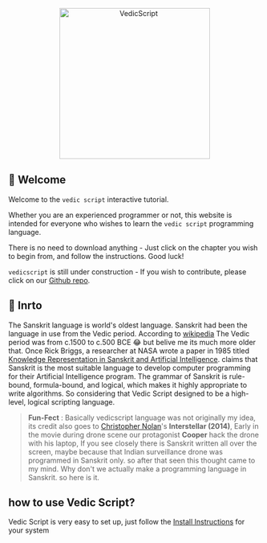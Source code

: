 ﻿---
sort: 1
---
<p align="center"><a href="https://vedicscript.github.io"><img alt="VedicScript" src="https://raw.githubusercontent.com/vedicscript/vedicscript/HEAD/.github/logo.png" width="300vw"></a></p>

## 🙏 Welcome

Welcome to the `vedic script` interactive tutorial.

Whether you are an experienced programmer or not, this website is intended for everyone who wishes to learn the `vedic script` programming language.

There is no need to download anything - Just click on the chapter you wish to begin from, and follow the instructions. Good luck!

`vedicscript` is still under construction - If you wish to contribute, please click on our [Github repo](https://github.com/vedicscript/vedicscript).

## 🌳 Inrto

The Sanskrit language is world's oldest language.
Sanskrit had been the language in use from the Vedic period.
According to [wikipedia](https://en.wikipedia.org/wiki/Vedic_period) The Vedic period was from c.1500 to c.500 BCE 😂 but belive me its much more older that. Once Rick Briggs, a researcher at NASA wrote a paper in 1985 titled [Knowledge Representation in Sanskrit and Artificial Intelligence](https://www.aaai.org/ojs/index.php/aimagazine/article/view/466). claims that Sanskrit is the most suitable language to develop computer programming for their Artificial Intelligence program. The grammar of Sanskrit is rule-bound, formula-bound, and logical, which makes it highly appropriate to write algorithms. So considering that Vedic Script designed to be a high-level, logical scripting language. 

> **Fun-Fect** : Basically vedicscript language was not originally my idea, its credit also goes to [Christopher Nolan](https://twitter.com/chris_nolann?lang=en)'s **Interstellar (2014)**, Early in the movie during drone scene our protagonist **Cooper** hack the drone with his laptop, If you see closely there is Sanskrit written all over the screen, maybe because that Indian surveillance drone was programmed in Sanskrit only. so after that seen this thought came to my mind. Why don't we actually make a programming language in Sanskrit. so here is it.

## how to use Vedic Script?

Vedic Script is very easy to set up, just follow the [Install Instructions](how-to-use.md) for your system 